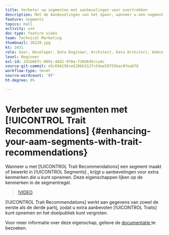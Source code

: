 ```yaml
---
title: Verbeter uw segmenten met aanbevelingen voor overtrekken
description: Met de Aanbevelingen van het Spoor, wanneer u een segment bouwt of uitgeeft, krijgt u aanbevelingen op extra eigenschappen u kunt omvatten, die aan de eigenschappen in de segmentregel gelijkaardig zijn.
feature: Segments
topics: null
activity: use
doc-type: feature video
team: Technical Marketing
thumbnail: 26228.jpg
kt: 2431
role: User, Developer, Data Engineer, Architect, Data Architect, Admin, Leader
level: Beginner
exl-id: 2d1b66fc-0091-44d1-970a-f30d6d5cca4c
source-git-commit: e5c694156ce6196b312fc54ae59755bac07ea676
workflow-type: tm+mt
source-wordcount: '97'
ht-degree: 0%

---
```


# Verbeter uw segmenten met [!UICONTROL Trait Recommendations] {#enhancing-your-aam-segments-with-trait-recommendations}

Wanneer u met [!UICONTROL Trait Recommendations] een segment maakt of bewerkt in [!UICONTROL Segments] , krijgt u aanbevelingen voor extra kenmerken die u kunt opnemen. Deze eigenschappen lijken op de kenmerken in de segmentregel.

>[!VIDEO](https://video.tv.adobe.com/v/26228/?quality=12)

[!UICONTROL Trait Recommendations] werkt aan gegevens van zowel de eerste als de derde partij, zodat u extra aanbevolen [!UICONTROL Traits] kunt opnemen en het doelpubliek kunt vergroten.

Voor meer informatie over deze eigenschap, gelieve de [ documentatie ](https://experiencecloud.adobe.com/resources/help/en_US/aam/trait-recommendations.html) te bezoeken.
